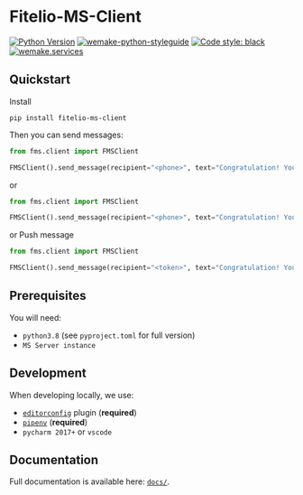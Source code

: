 # Fitelio-MS-Client


[![Python Version](https://img.shields.io/badge/python-3.8-blue)](https://www.python.org/)
[![wemake-python-styleguide](https://img.shields.io/badge/style-wemake-000000.svg)](https://github.com/wemake-services/wemake-python-styleguide)
[![Code style: black](https://img.shields.io/badge/code%20style-black-000000.svg)](https://github.com/psf/black)
[![wemake.services](https://img.shields.io/badge/%20-wemake.services-green.svg?label=%20&logo=data%3Aimage%2Fpng%3Bbase64%2CiVBORw0KGgoAAAANSUhEUgAAABAAAAAQCAMAAAAoLQ9TAAAABGdBTUEAALGPC%2FxhBQAAAAFzUkdCAK7OHOkAAAAbUExURQAAAAAAAAAAAAAAAAAAAAAAAAAAAAAAAP%2F%2F%2F5TvxDIAAAAIdFJOUwAjRA8xXANAL%2Bv0SAAAADNJREFUGNNjYCAIOJjRBdBFWMkVQeGzcHAwksJnAPPZGOGAASzPzAEHEGVsLExQwE7YswCb7AFZSF3bbAAAAABJRU5ErkJggg%3D%3D)](https://wemake.services)

## Quickstart

Install

```console
pip install fitelio-ms-client
```

Then you can send messages:
```python
from fms.client import FMSClient

FMSClient().send_message(recipient="<phone>", text="Congratulation! You have sent first SMS")
```
or
```python
from fms.client import FMSClient

FMSClient().send_message(recipient="<phone>", text="Congratulation! You have sent first SMS", provider="twilio")
```

or Push message

```python
from fms.client import FMSClient

FMSClient().send_message(recipient="<token>", text="Congratulation! You have sent first Push message", method="push")
```


## Prerequisites

You will need:

- `python3.8` (see `pyproject.toml` for full version)
- `MS Server instance` 


## Development

When developing locally, we use:

- [`editorconfig`](http://editorconfig.org/) plugin (**required**)
- [`pipenv`](https://github.com/pypa/pipenv) (**required**)
- `pycharm 2017+` or `vscode`


## Documentation

Full documentation is available here: [`docs/`](docs).

